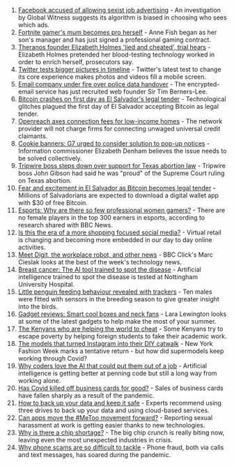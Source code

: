 1. [Facebook accused of allowing sexist job advertising](https://www.bbc.co.uk/news/technology-58487026?at_medium=RSS&at_campaign=KARANGA) - An investigation by Global Witness suggests its algorithm is biased in choosing who sees which ads.
2. [Fortnite gamer's mum becomes pro herself](https://www.bbc.co.uk/news/technology-58487025?at_medium=RSS&at_campaign=KARANGA) - Anne Fish began as her son's manager and has just signed a professional gaming contract.
3. [Theranos founder Elizabeth Holmes 'lied and cheated', trial hears](https://www.bbc.co.uk/news/business-58494912?at_medium=RSS&at_campaign=KARANGA) - Elizabeth Holmes pretended her blood-testing technology worked in order to enrich herself, prosecutors say.
4. [Twitter tests bigger pictures in timeline](https://www.bbc.co.uk/news/technology-58490048?at_medium=RSS&at_campaign=KARANGA) - Twitter's latest test to change its core experience makes photos and videos fill a mobile screen.
5. [Email company under fire over police data handover](https://www.bbc.co.uk/news/technology-58476983?at_medium=RSS&at_campaign=KARANGA) - The encrypted-email service has just recruited web founder Sir Tim Berners-Lee.
6. [Bitcoin crashes on first day as El Salvador's legal tender](https://www.bbc.co.uk/news/business-58459098?at_medium=RSS&at_campaign=KARANGA) - Technological glitches plagued the first day of El Salvador accepting Bitcoin as legal tender.
7. [Openreach axes connection fees for low-income homes](https://www.bbc.co.uk/news/technology-58476980?at_medium=RSS&at_campaign=KARANGA) - The network provider will not charge firms for connecting unwaged universal credit claimants.
8. [Cookie banners: G7 urged to consider solution to pop-up notices](https://www.bbc.co.uk/news/technology-58464747?at_medium=RSS&at_campaign=KARANGA) - Information commissioner Elizabeth Denham believes the issue needs to be solved collectively.
9. [Tripwire boss steps down over support for Texas abortion law](https://www.bbc.co.uk/news/technology-58476595?at_medium=RSS&at_campaign=KARANGA) - Tripwire boss John Gibson had said he was "proud" of the Supreme Court ruling on Texas abortion.
10. [Fear and excitement in El Salvador as Bitcoin becomes legal tender](https://www.bbc.co.uk/news/technology-58473260?at_medium=RSS&at_campaign=KARANGA) - Millions of Salvadorians are expected to download a digital wallet app with $30 of free Bitcoin.
11. [Esports: Why are there so few professional women gamers?](https://www.bbc.co.uk/news/technology-58466374?at_medium=RSS&at_campaign=KARANGA) - There are no female players in the top 300 earners in esports, according to research shared with BBC News.
12. [Is this the era of a more shopping focused social media?](https://www.bbc.co.uk/news/technology-57989365?at_medium=RSS&at_campaign=KARANGA) - Virtual retail is changing and becoming more embedded in our day to day online activities.
13. [Meet Digit, the workplace robot, and other news](https://www.bbc.co.uk/news/technology-58438225?at_medium=RSS&at_campaign=KARANGA) - BBC Click's Marc Cieslak looks at the best of the week's technology news.
14. [Breast cancer: The AI tool trained to spot the disease](https://www.bbc.co.uk/news/technology-58158657?at_medium=RSS&at_campaign=KARANGA) - Artificial intelligence trained to spot the disease is tested at Nottingham University Hospital.
15. [Little penguin feeding behaviour revealed with trackers](https://www.bbc.co.uk/news/technology-58116149?at_medium=RSS&at_campaign=KARANGA) - Ten males were fitted with sensors in the breeding season to give greater insight into the birds.
16. [Gadget reviews: Smart cool boxes and neck fans](https://www.bbc.co.uk/news/technology-58255398?at_medium=RSS&at_campaign=KARANGA) - Lara Lewington looks at some of the latest gadgets to help make the most of your summer.
17. [The Kenyans who are helping the world to cheat](https://www.bbc.co.uk/news/blogs-trending-58465189?at_medium=RSS&at_campaign=KARANGA) - Some Kenyans try to escape poverty by helping foreign students to fake their academic work.
18. [The models that turned Instagram into their DIY catwalk](https://www.bbc.co.uk/news/business-58474185?at_medium=RSS&at_campaign=KARANGA) - New York Fashion Week marks a tentative return - but how did supermodels keep working through Covid?
19. [Why coders love the AI that could put them out of a job](https://www.bbc.co.uk/news/business-57914432?at_medium=RSS&at_campaign=KARANGA) - Artificial intelligence is getting better at penning code but still a long way from working alone.
20. [Has Covid killed off business cards for good?](https://www.bbc.co.uk/news/business-58419842?at_medium=RSS&at_campaign=KARANGA) - Sales of business cards have fallen sharply as a result of the pandemic.
21. [How to back up your data and keep it safe](https://www.bbc.co.uk/news/business-58050387?at_medium=RSS&at_campaign=KARANGA) - Experts recommend using three drives to back up your data and using cloud-based services.
22. [Can apps move the #MeToo movement forward?](https://www.bbc.co.uk/news/business-58260533?at_medium=RSS&at_campaign=KARANGA) - Reporting sexual harassment at work is getting easier thanks to new technologies.
23. [Why is there a chip shortage?](https://www.bbc.co.uk/news/business-58230388?at_medium=RSS&at_campaign=KARANGA) - The big chip crunch is really biting now, leaving even the most unexpected industries in crisis.
24. [Why phone scams are so difficult to tackle](https://www.bbc.co.uk/news/business-58254354?at_medium=RSS&at_campaign=KARANGA) - Phone fraud, both via calls and text messages, has soared during the pandemic.
